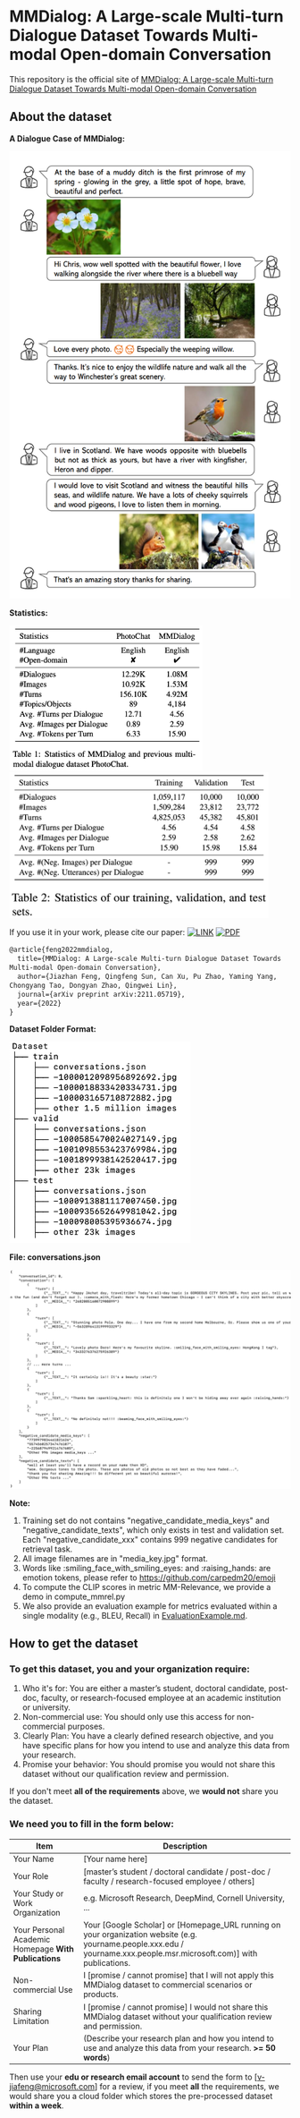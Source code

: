 
# MMDialog: A Large-scale Multi-turn Dialogue Dataset Towards Multi-modal Open-domain Conversation #



This repository is the official site of [MMDialog: A Large-scale Multi-turn Dialogue Dataset Towards Multi-modal Open-domain Conversation](https://arxiv.org/abs/2211.05719)

## About the dataset

**A Dialogue Case of MMDialog:**

<img title="Dataset ADialogueCase" alt="Dataset ADialogueCase" src="./ADialogueCase.PNG" style="height: 800px;"/>


**Statistics:**

<img title="Dataset Statistics" alt="Dataset Statistics" src="./DatasetStatistics_1.png" style="height: 260px;"/>

<img title="Dataset Statistics" alt="Dataset Statistics" src="./DatasetStatistics_2.png" style="height: 260px;"/>

If you use it in your work, please cite our paper:
 [![LINK](https://img.shields.io/badge/-Paper%20Link-lightgrey)](https://arxiv.org/abs/2211.05719) [![PDF](https://img.shields.io/badge/-PDF-red)](https://arxiv.org/pdf/2211.05719.pdf)

```
@article{feng2022mmdialog,
  title={MMDialog: A Large-scale Multi-turn Dialogue Dataset Towards Multi-modal Open-domain Conversation},
  author={Jiazhan Feng, Qingfeng Sun, Can Xu, Pu Zhao, Yaming Yang, Chongyang Tao, Dongyan Zhao, Qingwei Lin},
  journal={arXiv preprint arXiv:2211.05719},
  year={2022}
}
```

**Dataset Folder Format:**

<img title="Dataset Format" alt="Dataset Format" src="./DatasetTree.png" style="height: 360px;"/>

**File: conversations.json**

<img title="Dialogue Case" alt="Dialogue Case" src="./ConvCase.png">

**Note:** 
1. Training set do not contains "negative_candidate_media_keys" and "negative_candidate_texts", which only exists in test and validation set. Each "negative_candidate_xxx" contains 999 negative candidates for retrieval task.
2. All image filenames are in "media_key.jpg" format.
3. Words like :smiling_face_with_smiling_eyes: and :raising_hands: are emotion tokens, please refer to https://github.com/carpedm20/emoji
4. To compute the CLIP scores in metric MM-Relevance, we provide a demo in compute_mmrel.py
5. We also provide an evaluation example for metrics evaluated within a single modality (e.g., BLEU, Recall) in [EvaluationExample.md](EvaluationExample.md).
## How to get the dataset

### To get this dataset, you and your organization require:
1. Who it's for: You are either a master’s student, doctoral candidate, post-doc, faculty, or research-focused employee at an academic institution or university.
2. Non-commercial use: You should only use this access for non-commercial purposes.
3. Clearly Plan: You have a clearly defined research objective, and you have specific plans for how you intend to use and analyze this data from your research. 
4. Promise your behavior: You should promise you would not share this dataset without our qualification review and permission.

If you don't meet **all of the requirements** above, we **would not** share you the dataset.

### We need you to fill in the form below:

| Item      | Description |
| ----------- | ----------- |
| Your  Name      | [Your name here]       |
| Your  Role      | [master’s student / doctoral candidate / post-doc / faculty / research-focused employee / others]       |
| Your  Study or Work Organization | e.g. Microsoft Research, DeepMind, Cornell University, ...       |
| Your  Personal Academic Homepage **With Publications** | Your [Google Scholar] or [Homepage_URL running on  your organization website (e.g. yourname.people.xxx.edu / yourname.xxx.people.msr.microsoft.com)] with publications. |
| Non-commercial Use  | I [promise / cannot promise] that I will not apply this MMDialog dataset to commercial scenarios or products.  |
| Sharing Limitation  | I [promise / cannot promise] I would not share this MMDialog dataset without your qualification review and permission.  |
| Your Plan      | (Describe your research plan and how you intend to use and analyze this data from your research. **>= 50 words**)   |

Then use your **edu or research email account** to send the form to [v-jiafeng@microsoft.com] for a review, if you meet **all** the requirements, we would share you a cloud folder which stores the pre-processed dataset **within a week**.
